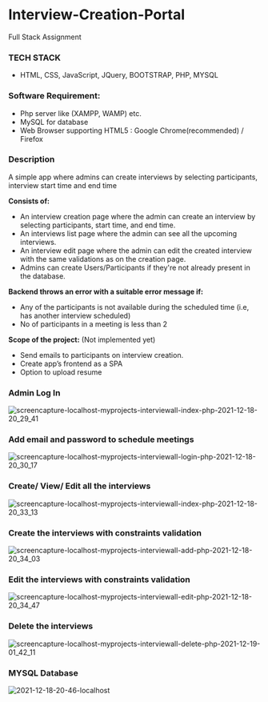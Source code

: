 # Interview-Creation-Portal
Full Stack Assignment

### TECH STACK 
- HTML, CSS, JavaScript, JQuery, BOOTSTRAP, PHP, MYSQL

### Software Requirement:
- Php server like (XAMPP, WAMP) etc.
- MySQL for database
- Web Browser supporting HTML5 : Google Chrome(recommended) / Firefox

### Description
A simple app where admins can create interviews by selecting participants, interview start time and end time

**Consists of:**
- An interview creation page where the admin can create an interview by selecting participants, start time, and end time. 
- An interviews list page where the admin can see all the upcoming interviews.
- An interview edit page where the admin can edit the created interview with the same validations as on the creation page.
- Admins can create Users/Participants if they're not already present in the database.

**Backend throws an error with a suitable error message if:** 
- Any of the participants is not available during the scheduled time (i.e, has another interview scheduled)
- No of participants in a meeting is less than 2

**Scope of the project:** (Not implemented yet)
- Send emails to participants on interview creation.
- Create app’s frontend as a SPA
- Option to upload resume


### Admin Log In
![screencapture-localhost-myprojects-interviewall-index-php-2021-12-18-20_29_41](https://user-images.githubusercontent.com/56549165/146645504-76e7021f-8cb2-47d8-bac4-561e34b129d3.png)
### Add email and password to schedule meetings
![screencapture-localhost-myprojects-interviewall-login-php-2021-12-18-20_30_17](https://user-images.githubusercontent.com/56549165/146645516-4019989f-d1a8-4e23-b2bc-5ee21dcb721c.png)
### Create/ View/ Edit all the interviews 
![screencapture-localhost-myprojects-interviewall-index-php-2021-12-18-20_33_13](https://user-images.githubusercontent.com/56549165/146645608-8d3d4a1e-01a7-46f9-83ed-cd85bab624b4.png)
### Create the interviews with constraints validation 
![screencapture-localhost-myprojects-interviewall-add-php-2021-12-18-20_34_03](https://user-images.githubusercontent.com/56549165/146645609-c833f345-3cf3-4da7-a407-a020a1a366fe.png)
### Edit the interviews with constraints validation 
![screencapture-localhost-myprojects-interviewall-edit-php-2021-12-18-20_34_47](https://user-images.githubusercontent.com/56549165/146645637-734744ef-18c1-4a42-9875-369388f45129.png)
### Delete the interviews 
![screencapture-localhost-myprojects-interviewall-delete-php-2021-12-19-01_42_11](https://user-images.githubusercontent.com/56549165/146654435-0f495c81-0b1a-4b57-9c36-ea2e61a065f8.png)
### MYSQL Database
![2021-12-18-20-46-localhost](https://user-images.githubusercontent.com/56549165/146646120-34bffc7c-9d88-449d-9380-6d21e914fb34.png)

